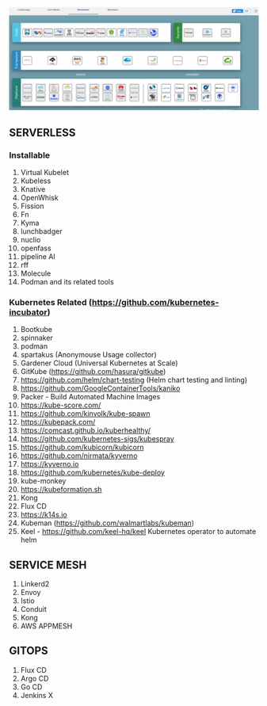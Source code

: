 ![Learn Serverless](images/Snip20190901_7.png)

## SERVERLESS

### Installable

1. Virtual Kubelet
2. Kubeless
3. Knative
4. OpenWhisk
5. Fission
6. Fn
7. Kyma
8. lunchbadger
9. nuclio
10. openfass
11. pipeline AI
12. rff
13. Molecule
14. Podman and its related tools


### Kubernetes Related (https://github.com/kubernetes-incubator)

1. Bootkube
2. spinnaker
3. podman
4. spartakus (Anonymouse Usage collector)
5. Gardener Cloud (Universal Kubernetes at Scale)
6. GitKube (https://github.com/hasura/gitkube) 
7. https://github.com/helm/chart-testing (Helm chart testing and linting)
8. https://github.com/GoogleContainerTools/kaniko
9. Packer - Build Automated Machine Images
10. https://kube-score.com/
11. https://github.com/kinvolk/kube-spawn
12. https://kubepack.com/
13. https://comcast.github.io/kuberhealthy/
14. https://github.com/kubernetes-sigs/kubespray
15. https://github.com/kubicorn/kubicorn
16. https://github.com/nirmata/kyverno
17. https://kyverno.io
18. https://github.com/kubernetes/kube-deploy
19. kube-monkey
20. https://kubeformation.sh
21. Kong
22. Flux CD
23. https://k14s.io
24. Kubeman (https://github.com/walmartlabs/kubeman)
25. Keel - https://github.com/keel-hq/keel Kubernetes operator to automate helm

## SERVICE MESH

1. Linkerd2
2. Envoy
3. Istio
4. Conduit
5. Kong
6. AWS APPMESH


## GITOPS
1. Flux CD
2. Argo CD
3. Go CD
4. Jenkins X

